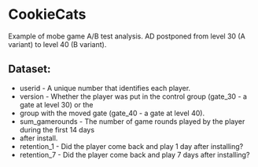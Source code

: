 ﻿# CookieCats

Example of mobe game A/B test analysis. AD postponed from level 30 (A variant) to level 40 (B variant).

## Dataset:
- userid - A unique number that identifies each player.
- version - Whether the player was put in the control group (gate_30 - a gate at level 30) or the
- group with the moved gate (gate_40 - a gate at level 40).
- sum_gamerounds - The number of game rounds played by the player during the first 14 days
- after install.
- retention_1 - Did the player come back and play 1 day after installing?
- retention_7 - Did the player come back and play 7 days after installing?

